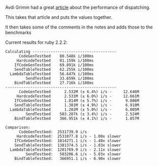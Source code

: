 Avdi Grimm had a great [article] about the performance of dispatching.

This takes that article and puts the values together.

It then takes some of the comments in the notes and adds those to the benchmarks

[article]: http://devblog.avdi.org/2015/06/03/benchmarking-ruby-dispatch-strategies/

Current results for ruby 2.2.2:

```
Calculating -------------------------------------
      CodeGenTestbed    80.548k i/100ms
     HardcodeTestbed    81.159k i/100ms
    IfCodeGenTestbed    69.891k i/100ms
    SendTableTestbed    62.255k i/100ms
  LambdaTableTestbed    56.647k i/100ms
         SendTestbed    33.659k i/100ms
    BindTableTestbed    27.716k i/100ms
-------------------------------------------------
      CodeGenTestbed      2.532M (± 6.4%) i/s -     12.646M
     HardcodeTestbed      2.531M (± 6.0%) i/s -     12.661M
    IfCodeGenTestbed      1.814M (± 5.7%) i/s -      9.086M
    SendTableTestbed      1.381M (± 4.9%) i/s -      6.910M
  LambdaTableTestbed      1.202M (± 5.0%) i/s -      6.005M
         SendTestbed    503.207k (± 3.4%) i/s -      2.524M
    BindTableTestbed    366.951k (± 4.1%) i/s -      1.857M

Comparison:
      CodeGenTestbed:  2531739.9 i/s
     HardcodeTestbed:  2531077.8 i/s - 1.00x slower
    IfCodeGenTestbed:  1814271.1 i/s - 1.40x slower
    SendTableTestbed:  1381374.5 i/s - 1.83x slower
  LambdaTableTestbed:  1201769.9 i/s - 2.11x slower
         SendTestbed:   503206.6 i/s - 5.03x slower
    BindTableTestbed:   366951.1 i/s - 6.90x slower
```
